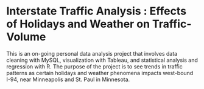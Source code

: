 # Interstate Traffic Analysis : Effects of Holidays and Weather on Traffic-Volume

This is an on-going personal data analysis project that involves data cleaning with MySQL, visualization with Tableau, and statistical analysis and regression with R. The purpose of the project is to see trends in traffic patterns as certain holidays and weather phenomena impacts west-bound I-94, near Minneapolis and St. Paul in Minnesota.
